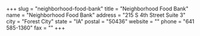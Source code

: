 +++
slug = "neighborhood-food-bank"
title = "Neighborhood Food Bank"
name = "Neighborhood Food Bank"
address = "215 S 4th Street Suite 3"
city = "Forest City"
state = "IA"
postal = "50436"
website = ""
phone = "641 585-1360"
fax = ""
+++
